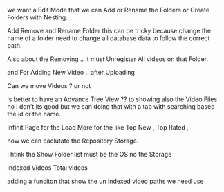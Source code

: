 we want a Edit Mode that we can Add or Rename the Folders or Create Folders with Nesting.


Add Remove and Rename Folder
this can be tricky because change the name of a folder need to change all database data to follow the correct path.

Also about the Removing .. it must Unregister All videos on that Folder.

and For Adding New Video .. after Uploading 

Can we move Videos ? or not 

is better to have an Advance Tree View ?? to showing also the Video Files
no i don't its good but we can doing that with a tab with searching based the id or the name.


Infinit Page for the Load More for the like Top New , Top Rated ,

how we can caclutate the Repository Storage.

i htink the Show Folder list must be the OS no the Storage

Indexed Videos
Total videos

adding a funciton that show the un indexed video paths
we need use 